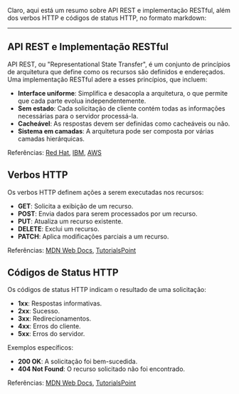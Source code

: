 Claro, aqui está um resumo sobre API REST e implementação RESTful, além dos verbos HTTP e códigos de status HTTP, no formato markdown:

---

## API REST e Implementação RESTful

API REST, ou "Representational State Transfer", é um conjunto de princípios de arquitetura que define como os recursos são definidos e endereçados. Uma implementação RESTful adere a esses princípios, que incluem:

- **Interface uniforme**: Simplifica e desacopla a arquitetura, o que permite que cada parte evolua independentemente.
- **Sem estado**: Cada solicitação de cliente contém todas as informações necessárias para o servidor processá-la.
- **Cacheável**: As respostas devem ser definidas como cacheáveis ou não.
- **Sistema em camadas**: A arquitetura pode ser composta por várias camadas hierárquicas.

Referências: [Red Hat](^a^), [IBM](^b^), [AWS](^c^)

## Verbos HTTP

Os verbos HTTP definem ações a serem executadas nos recursos:

- **GET**: Solicita a exibição de um recurso.
- **POST**: Envia dados para serem processados por um recurso.
- **PUT**: Atualiza um recurso existente.
- **DELETE**: Exclui um recurso.
- **PATCH**: Aplica modificações parciais a um recurso.

Referências: [MDN Web Docs](^d^), [TutorialsPoint](^f^)

## Códigos de Status HTTP

Os códigos de status HTTP indicam o resultado de uma solicitação:

- **1xx**: Respostas informativas.
- **2xx**: Sucesso.
- **3xx**: Redirecionamentos.
- **4xx**: Erros do cliente.
- **5xx**: Erros do servidor.

Exemplos específicos:
- **200 OK**: A solicitação foi bem-sucedida.
- **404 Not Found**: O recurso solicitado não foi encontrado.

Referências: [MDN Web Docs](^e^), [TutorialsPoint](^g^)

